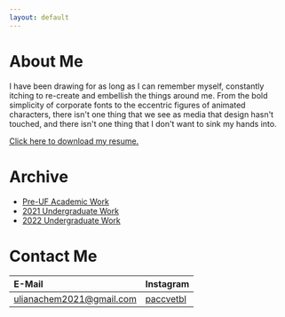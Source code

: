```yaml
---
layout: default
---
```


# About Me

I have been drawing for as long as I can remember myself, constantly itching to re-create and embellish the things around me. From the bold simplicity of corporate fonts to the eccentric figures of animated characters, there isn't one thing that we see as media that design hasn't touched, and there isn't one thing that I don't want to sink my hands into.

[Click here to download my resume.](https://drive.google.com/uc?export=download&id=1hJGHgfBnBwQ_LyXbolD5W6pnJwFP1qOzIkeh227IRrs)

# Archive

* [Pre-UF Academic Work](./preuf.html)
* [2021 Undergraduate Work](./undergraduate21-22.html)
* [2022 Undergraduate Work](./undergraduate22-23.html)

# Contact Me

|E-Mail                  |Instagram                                        |
|:-----------------------|:------------------------------------------------|
|ulianachem2021@gmail.com|[paccvetbl](https://www.instagram.com/paccvetbl/)|
